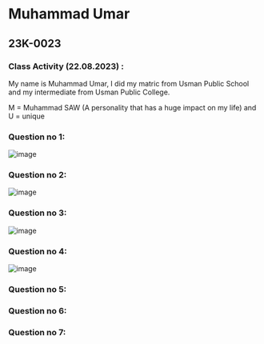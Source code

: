 # Muhammad Umar

## 23K-0023

### Class Activity (22.08.2023) :

My name is Muhammad Umar, I did my matric from Usman Public School and my intermediate from Usman Public College.

M = Muhammad SAW (A personality that has a huge impact on my life) and U = unique

### Question no 1:

![image](https://github.com/M-Umar4002/PfFall23/assets/134300686/da86b7c6-2279-46c2-94f1-d968de7b2976)

### Question no 2:

![image](https://github.com/M-Umar4002/PfFall23/assets/134300686/885b5d1a-e561-4419-81d8-9e6674df8697)

### Question no 3:

![image](https://github.com/M-Umar4002/PfFall23/assets/134300686/453cb709-b76a-4893-a20f-676d786bb86b)

### Question no 4:

![image](https://github.com/M-Umar4002/PfFall23/assets/134300686/a0b688e3-be42-4df9-96dd-f1e7a6c835a0)

### Question no 5:

### Question no 6:

### Question no 7:

